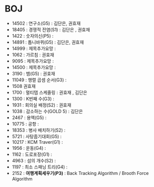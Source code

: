 # BOJ
 
 - 14502 : 연구소(G5) : 김단은, 권효재
 - 18405 : 경쟁적 전염(S1) : 김단은 , 권효재
 - 1422 : 숫자의신(P5) : 
 - 14891 : 톱니바퀴(G5) : 김단은, 권효재
 - 14999 : 제목추가요망 :
 - 1062 : 가르침 : 권효재
 - 9095 : 제목추가요망 :
 - 14500 : 제목추가요망 :
 - 3190 : 뱀(G5) : 권효재
 - 11049 : 행렬 곱셈 순서(G3) :
 - 1508 권효재
 - 1700 : 멀티탭 스케줄링 : 권효재 , 김단은 
 - 1300 : K번째 수(G3) : 
 - 1931 : 회의실 배정(S2) : 권효재 
 - 1038 : 감소하는 수(GOLD 5) : 김단은
 - 2467 : 용액(G5) :
 - 10775 : 공항 :     
 - 18353 : 병사 배치하기(S2) : 
 - 5721 : 사탕줍기대회(G5) :
 - 10217 : KCM Traver(G1) :
 - 1956 : 운동(G4) :
 - 1162 : 도로포장(G1) : 
 - 4963 : 섬의 개수(S2) :
 - 1197 : 최소 스패닝 트리(G4) :
 - 2152 : <b>여행계획세우기(P3)</b> :
     Back Tracking Algorithm / Brooth Force Algorithm
